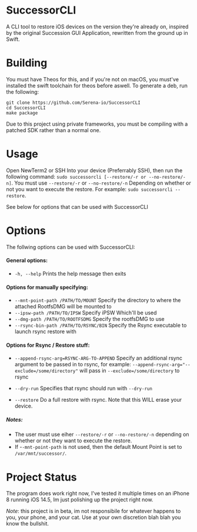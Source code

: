 # SuccessorCLI
A CLI tool to restore iOS devices on the version they're already on, inspired by the original Succession GUI Application, rewritten from the ground up in Swift.
# Building
You must have Theos for this, and if you're not on macOS, you must've installed the swift toolchain for theos before aswell.
To generate a deb, run the following:
```
git clone https://github.com/Serena-io/SuccessorCLI
cd SuccessorCLI
make package
```
Due to this project using private frameworks, you must be compiling with a patched SDK rather than a normal one.
# Usage
Open NewTerm2 or SSH Into your device (Preferrably SSH), then run the following command: `sudo successorcli [--restore/-r or --no-restore/-n]`. You must use `--restore/-r` or `--no-restore/-n` Depending on whether or not you want to execute the restore. For example: `sudo successorcli --restore`.

See below for options that can be used with SuccessorCLI

# Options  
The follwing options can be used with SuccessorCLI:
#### General options:
- `-h, --help` Prints the help message then exits

#### Options for manually specifying:
- `--mnt-point-path /PATH/TO/MOUNT` Specify the directory to where the attached RootfsDMG will be mounted to
- `--ipsw-path /PATH/TO/IPSW` Specify iPSW Which'll be used
- `--dmg-path /PATH/TO/ROOTFSDMG` Specify the rootfsDMG to use
- `--rsync-bin-path /PATH/TO/RSYNC/BIN` Specify the Rsync executable to launch rsync restore with

#### Options for Rsync / Restore stuff:
- `--append-rsync-arg=RSYNC-ARG-TO-APPEND` Specify an additional rsync argument to be passed in to rsync, for example: `--append-rsync-arg="--exclude=/some/directory"` will pass in `--exclude=/some/directory` to rsync 

- `--dry-run` Specifies that rsync should run with `--dry-run`
- `--restore` Do a full restore with rsync. Note that this WILL erase your device.


##### Notes: 
- The user must use eiher `--restore/-r` or `--no-restore/-n` depending on whether or not they want to execute the restore.
- If -`-mnt-point-path` is not used, then the default Mount Point is set to `/var/mnt/successor/`.

# Project Status
The program does work right now, I've tested it multiple times on an iPhone 8 running iOS 14.5, Im just polishing up the project right now.

*Note*: this project is in beta, im not responsibile for whatever happens to you, your phone, and your cat. Use at your own discretion blah blah you know the bullshit.
